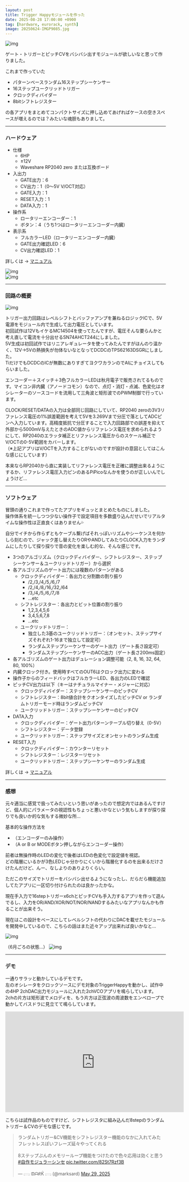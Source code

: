 ```yaml
---
layout: post
title: Trigger Happyモジュールを作った
date: 2025-08-28 17:00:00 +0900
tag: [hardware, eurorack, synth]
image: 20250624-IMGP9085.jpg
---
```


![img](/assets/photos/20250624-IMGP9085.jpg)  

ゲート・トリガーとピッチCVをバシバシ出すモジュールが欲しいなと思って作りました。

これまで作っていた

- パターンベースランダム16ステップシーケンサー
- 16ステップユークリッドトリガー
- クロックディバイダー
- 8bitシフトレジスター

の各アプリをまとめてコンパクトサイズに押し込めてあげればケースの空きスペースが増えるのでは？みたいな魂胆もありまして。

---

### ハードウェア

- 仕様
  - 6HP
  - ±12V
  - Waveshare RP2040 zero または互換ボード
- 入出力
  - GATE出力：6
  - CV出力：1（0～5V V/OCT対応）
  - GATE入力：1
  - RESET入力：1
  - DATA入力：1
- 操作系
  - ロータリーエンコーダー：1
  - ボタン：4（うち1つはロータリーエンコーダー内臓）
- 表示系
  - フルカラーLED（ロータリーエンコーダー内臓）
  - GATE出力確認LED：6
  - CV出力確認LED：1

詳しくは → [マニュアル](https://github.com/marksard/TriggerHappy/blob/main/app/TriggerHappy/manual/TriggerHappy%20Operation%20Manual.md)

![img](/assets/photos/20250726-IMGP9102.jpg)  
![img](/assets/photos/20250726-IMGP9107.jpg)  

---

### 回路の概要

![img](https://raw.githubusercontent.com/marksard/TriggerHappy/refs/heads/main/_data/th_schematic.png)  

トリガー出力回路はレベルシフトとバッファアンプを兼ねるロジックICで、5V電源をモジュール内で生成して出力電圧としています。  
初回試作は12VもイケるMC14504を使ってたんですが、電圧そんな要らんかと考え直して電流を十分出せるSN74AHCT244にしました。  
5V生成は初回試作ではリニアレギュレータを使ってみたんですがほんのり温かく、12V→5Vの熱損失が勿体ないなとなってDCDCのTPS62163DSGRにしました。  
TiだけでもDCDCのICが無数にありすぎてヨクワカランのでAIにチョイスしてもらいました。  

エンコーダー＋スイッチ＋3色フルカラーLEDは秋月電子で販売されてるものです。マイコン非内臓（アノードコモン）なので、点灯・消灯・点滅、色変化はオシレーターのソースコードを流用して三角波と矩形波でのPWM制御で行っています。  

CLOCK/RESET/DATAの入力は全部同じ回路にしていて、RP2040 zeroの3V3リファレンス電圧の1%誤差範囲を考えて5Vを3.269Vまで分圧で落としてADCピンへ入力しています。高精度抵抗で分圧することで入力回路部での誤差を抑えて外部から5000mV与えたときのADC値からリファレンス電圧を求められるようにして、RP2040のエラッタ補正とリファレンス電圧からのスケール補正でV/OCTの0-5V範囲をカバーします。  
（※上記アプリはV/OCTを入力することがないのですが設計の意図としてはこんな感じにしています）  

本来ならRP2040から直に実装してリファレンス電圧を正確に調整出来るようにするか、リファレンス電圧入力ピンのあるPiPicoなんかを使うのが正しいんでしょうけど…

---

### ソフトウェア

冒頭の通りこれまで作ってたアプリをギュッとまとめたものにしました。  
操作体系を統一しつつ少ない操作子で設定項目を多数盛り込んだせいでリアルタイムな操作性は正直良くはありません💦  

自分でイチから作らずともケーブル繋げばそれっぽいリズムやシーケンスを何かしら刻むので、ジャック差し替えたりORやANDしてみたりCLOCK入力をランダムにしたりして探り探りで音の変化を楽しむ的な、そんな感じです。

- 3つのアルゴリズム（クロックディバイダー、シフトレジスター、ステップシーケンサー＆ユークリッドトリガー）から選択
- 各アルゴリズムのゲート出力には複数のパターンがある
  - クロックディバイダー：各出力と分割数の割り振り  
    - /2,/3,/4,/5,/6,/7  
    - /2,/4,/8,/16,/32,/64  
    - /3,/4,/5,/6,/7,/8  
    - …etc
  - シフトレジスター：各出力とビット位置の割り振り  
    - 1,2,3,4,5,6  
    - 3,4,5,6,7,8  
    - …etc
  - ユークリッドトリガー：
    - 独立した3基のユークリッドトリガー：（オンセット、ステップサイズそれぞれ1-16まで独立して設定可）
    - ランダムステップシーケンサーのゲート出力（ゲート長さ設定可）
    - ランダムステップシーケンサーのACC出力（ゲート長さ200ms固定）
- 各アルゴリズムのゲート出力はデュレーション調整可能（2, 8, 16, 32, 64, 80, 100%）
- 内臓クロック付き。使用時すべてのOUT6はクロック出力に変わる
- 操作子からのフィードバックはフルカラーLED、各出力のLEDで確認
- ピッチCV出力は以下（キーはナチュラルマイナー・メジャーに対応）
  - クロックディバイダー：ステップシーケンサーのピッチCV
  - シフトレジスター：8bit値合計をクオンタイズしたピッチCV or ランダムトリガーモード時はランダムピッチCV
  - ユークリッドトリガー：ステップシーケンサーのピッチCV
- DATA入力
  - クロックディバイダー：ゲート出力パターンテーブル切り替え（0-5V）
  - シフトレジスター：データ登録
  - ユークリッドトリガー：ステップサイズとオンセットのランダム生成
- RESET入力
  - クロックディバイダー：カウンターリセット
  - シフトレジスター：レジスターリセット
  - ユークリッドトリガー：ステップシーケンサーのランダム生成

詳しくは → [マニュアル](https://github.com/marksard/TriggerHappy/blob/main/app/TriggerHappy/manual/TriggerHappy%20Operation%20Manual.md)

---

### 感想

元々適当に感覚で扱ってみたいという思いがあったので想定内ではあるんですけど、個人的にパラメータの視認性もちょっと悪いかなという気もしますが探り探りでも良いか的な気もする微妙な所…  

基本的な操作方法を

- （エンコーダーのみ操作）  
- （A or B or MODEボタン押しながらエンコーダー操作）

前者は無操作時のLEDの変化で後者はLEDの色変化で設定値を視認。  
どの階層にいるかが3色LEDじゃ分かりにくいから階層化するのを出来るだけさけたんだけど、んー、なしよりのありよりくらい。

ただこのサイズでトリガーをバシバシ出せるようになったし、だらだら機能追加してたアプリに一区切り付けられたのは良かったかな。  

現在手入力で16stepトリガーx6chとピッチCVも手入力するアプリを作って遊んでるし、入力をOR/AND/XOR/NOT/NOR/NANDするみたいなアプリなんかも作ることが出来そう。

現在はこの設計をベースにしてレベルシフトの代わりにDACを載せたモジュールを開発中しているので、こちらの話はまた近々アップ出来れば良いかなと…

![img](/assets/photos/20250726-IMGP9090.jpg)  

（6月ごろの状態…）
![img](/assets/photos/20250617_IMG_9232.jpg)  

---

### デモ

一通りサラッと動かしているデモです。  
左のオシレータをクロックソースにデモ対象のTriggerHappyを動かし、試作中の4HP 2chDAC出力モジュールに入れた2chVCOアプリを鳴らしています。  
2chの片方は矩形波でメロディを、もう片方は正弦波の周波数をエンベロープで動かしてバスドラに見立てて鳴らしています。  

<iframe width="560" height="315" src="https://www.youtube.com/embed/n2r3Bfe7ZCw?si=A5hqF6yJkyvGtSu-" title="YouTube video player" frameborder="0" allow="accelerometer; autoplay; clipboard-write; encrypted-media; gyroscope; picture-in-picture; web-share" referrerpolicy="strict-origin-when-cross-origin" allowfullscreen></iframe>


こちらは試作品のものですけど、シフトレジスタに組み込んだ8stepのランダムトリガー＆CVのデモな感じです。  

<blockquote class="twitter-tweet" data-media-max-width="560"><p lang="ja" dir="ltr">ランダムトリガー&amp;CV機能をシフトレジスター機能のなかに入れてみた<br>フレットレスぽいフレーズ延々やってくれる<br><br>8ステップぶんのメモリーループ機能をつけたので色々応用は効くと思う<a href="https://twitter.com/hashtag/%E8%87%AA%E4%BD%9C%E3%83%A2%E3%82%B8%E3%83%A5%E3%83%A9%E3%83%BC%E3%82%B7%E3%83%B3%E3%82%BB?src=hash&amp;ref_src=twsrc%5Etfw">#自作モジュラーシンセ</a> <a href="https://t.co/82St7Rzf3B">pic.twitter.com/82St7Rzf3B</a></p>&mdash; 𓊬 ᙢᗩᖇḰ 𓊬 (@marksard) <a href="https://twitter.com/marksard/status/1928075053557551238?ref_src=twsrc%5Etfw">May 29, 2025</a></blockquote> <script async src="https://platform.twitter.com/widgets.js" charset="utf-8"></script>

